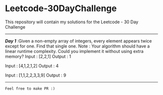 # Leetcode-30DayChallenge
This repository will contain my solutions for the Leetcode - 30 Day Challenge

---

***Day 1*** :Given a non-empty array of integers, every element appears twice except for one. Find that single one.
Note : 
Your algorithm should have a linear runtime complexity. Could you implement it without using extra memory?
Input : [2,2,1]
Output : 1

Input : [4,1,2,1,2]
Output : 4

Input : [1,1,2,2,3,3,9]
Output : 9

---



```
Feel free to make PR :)
```
